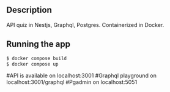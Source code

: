 

## Description

API quiz in Nestjs, Graphql, Postgres. Containerized in Docker.

## Running the app

```bash [in project directory]
$ docker compose build
$ docker compose up
```
#API is available on localhost:3001
#Graphql playground on localhost:3001/graphql
#Pgadmin on localhost:5051


